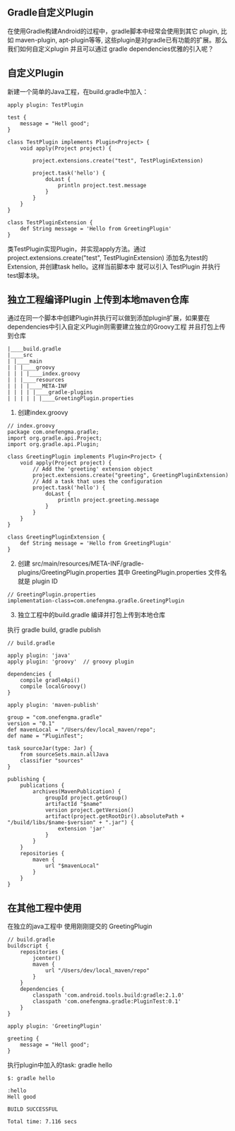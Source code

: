 ## Gradle自定义Plugin

在使用Gradle构建Android的过程中，gradle脚本中经常会使用到其它 plugin, 比如 maven-plugin, apt-plugin等等, 这些plugin是对gradle已有功能的扩展。那么我们如何自定义plugin 并且可以通过
gradle dependencies优雅的引入呢？

## 自定义Plugin

新建一个简单的Java工程，在build.gradle中加入：
```
apply plugin: TestPlugin

test {
    message = "Hell good";
}

class TestPlugin implements Plugin<Project> {
    void apply(Project project) {

        project.extensions.create("test", TestPluginExtension)

        project.task('hello') {
            doLast {
                println project.test.message
            }
        }
    }
}

class TestPluginExtension {
    def String message = 'Hello from GreetingPlugin'
}
```

类TestPlugin实现Plugin，并实现apply方法。通过 project.extensions.create("test", TestPluginExtension) 添加名为test的 Extension, 并创建task hello。这样当前脚本中 就可以引入 TestPlugin 并执行 test脚本块。

## 独立工程编译Plugin 上传到本地maven仓库

通过在同一个脚本中创建Plugin并执行可以做到添加plugin扩展，如果要在dependencies中引入自定义Plugin则需要建立独立的Groovy工程 并且打包上传到仓库
```
|____build.gradle
|____src
| |____main
| | |____groovy
| | | |____index.groovy
| | |____resources
| | | |____META-INF
| | | | |____gradle-plugins
| | | | | |____GreetingPlugin.properties
```

1. 创建index.groovy
```
// index.groovy
package com.onefengma.gradle;
import org.gradle.api.Project;
import org.gradle.api.Plugin;

class GreetingPlugin implements Plugin<Project> {
    void apply(Project project) {
        // Add the 'greeting' extension object
        project.extensions.create("greeting", GreetingPluginExtension)
        // Add a task that uses the configuration
        project.task('hello') {
            doLast {
                println project.greeting.message
            }
        }
    }
}

class GreetingPluginExtension {
    def String message = 'Hello from GreetingPlugin'
}
```
2. 创建 src/main/resources/META-INF/gradle-plugins/GreetingPlugin.properties
其中 GreetingPlugin.properties 文件名就是 plugin ID

```
// GreetingPlugin.properties
implementation-class=com.onefengma.gradle.GreetingPlugin
```

3. 独立工程中的build.gradle 编译并打包上传到本地仓库

执行 gradle build, gradle publish

```
// build.gradle

apply plugin: 'java'
apply plugin: 'groovy'  // groovy plugin

dependencies {
    compile gradleApi()
    compile localGroovy()
}

apply plugin: 'maven-publish'

group = "com.onefengma.gradle"
version = "0.1"
def mavenLocal = "/Users/dev/local_maven/repo";
def name = "PluginTest";

task sourceJar(type: Jar) {
    from sourceSets.main.allJava
    classifier "sources"
}

publishing {
    publications {
        archives(MavenPublication) {
            groupId project.getGroup()
            artifactId "$name"
            version project.getVersion()
            artifact(project.getRootDir().absolutePath + "/build/libs/$name-$version" + ".jar") {
                extension 'jar'
            }
        }
    }
    repositories {
        maven {
            url "$mavenLocal"
        }
    }
}
```


## 在其他工程中使用
在独立的java工程中 使用刚刚提交的 GreetingPlugin
```
// build.gradle
buildscript {
    repositories {
        jcenter()
        maven {
            url "/Users/dev/local_maven/repo"
        }
    }
    dependencies {
        classpath 'com.android.tools.build:gradle:2.1.0'
        classpath 'com.onefengma.gradle:PluginTest:0.1'
    }
}

apply plugin: 'GreetingPlugin'

greeting {
    message = "Hell good";
}

```
执行plugin中加入的task: gradle hello
```
$: gradle hello

:hello
Hell good

BUILD SUCCESSFUL

Total time: 7.116 secs

```



